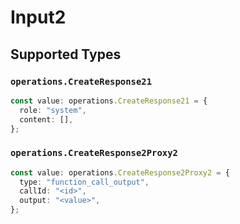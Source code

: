 # Input2


## Supported Types

### `operations.CreateResponse21`

```typescript
const value: operations.CreateResponse21 = {
  role: "system",
  content: [],
};
```

### `operations.CreateResponse2Proxy2`

```typescript
const value: operations.CreateResponse2Proxy2 = {
  type: "function_call_output",
  callId: "<id>",
  output: "<value>",
};
```

